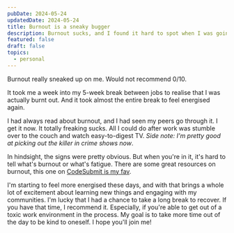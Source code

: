 ```yaml
---
pubDate: 2024-05-24
updatedDate: 2024-05-24
title: Burnout is a sneaky bugger
description: Burnout sucks, and I found it hard to spot when I was going through it
featured: false
draft: false
topics:
  - personal
---
```

Burnout really sneaked up on me. Would not recommend 0/10.

It took me a week into my 5-week break between jobs to realise that I was actually burnt out. And it took almost the entire break to feel energised again.

I had always read about burnout, and I had seen my peers go through it. I get it now. It totally freaking sucks. All I could do after work was stumble over to the couch and watch easy-to-digest TV. *Side note: I'm pretty good at picking out the killer in crime shows now*.

In hindsight, the signs were pretty obvious. But when you're in it, it's hard to tell what's burnout or what's fatigue. There are some great resources on burnout, this one on [CodeSubmit is my fav](https://codesubmit.io/blog/developer-burnout/).

I'm starting to feel more energised these days, and with that brings a whole lot of excitement about learning new things and engaging with my communities. I'm lucky that I had a chance to take a long break to recover. If you have that time, I recommend it. Especially, if you're able to get out of a toxic work environment in the process. My goal is to take more time out of the day to be kind to oneself. I hope you'll join me!


